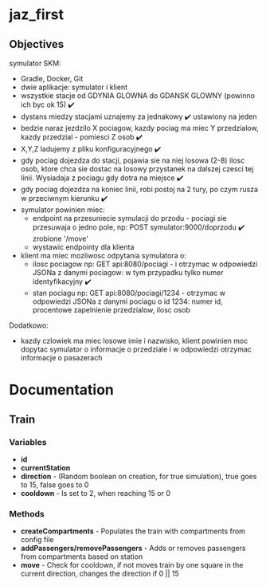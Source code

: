# jaz_first

## Objectives

symulator SKM:

- Gradle, Docker, Git
- dwie aplikacje: symulator i klient
- wszystkie stacje od GDYNIA GLOWNA do GDANSK GLOWNY (powinno ich byc ok 15) :heavy_check_mark: 
- dystans miedzy stacjami uznajemy za jednakowy :heavy_check_mark: ustawiony na jeden
- bedzie naraz jezdzilo X pociagow, kazdy pociag ma miec Y przedzialow, kazdy przedzial - pomiesci Z osob :heavy_check_mark:
- X,Y,Z ladujemy z pliku konfiguracyjnego :heavy_check_mark:
- gdy pociag dojezdza do stacji, pojawia sie na niej losowa (2-8) ilosc osob, ktore chca sie dostac na losowy przystanek na dalszej czesci tej linii.
  Wysiadaja z pociagu gdy dotra na miejsce :heavy_check_mark:
- gdy pociag dojezdza na koniec linii, robi postoj na 2 tury, po czym rusza w przeciwnym kierunku :heavy_check_mark:
- symulator powinien miec:
  - endpoint na przesuniecie symulacji do przodu - pociagi sie przesuwaja o jedno pole, np:
        POST symulator:9000/doprzodu :heavy_check_mark: zrobione '/move'
  - wystawic endpointy dla klienta
- klient ma miec mozliwosc odpytania symulatora o:
  - ilosc pociagow np:
	GET api:8080/pociagi - i otrzymac w odpowiedzi JSONa z danymi pociagow: w tym przypadku tylko numer identyfikacyjny :heavy_check_mark:
  - stan pociagu np:
        GET api:8080/pociagi/1234 - otrzymac w odpowiedzi JSONa z danymi pociagu o id 1234: numer id, procentowe zapelnienie przedzialow, ilosc osob

Dodatkowo:
- kazdy czlowiek ma miec losowe imie i nazwisko, klient powinien moc dopytac symulator o informacje o przedziale i w odpowiedzi otrzymac informacje o pasazerach


#   Documentation
##  Train
###  Variables
- **id**
- **currentStation**
- **direction** - (Random boolean on creation, for true simulation), true goes to 15, false goes to 0
- **cooldown** - Is set to 2, when reaching 15 or 0

### Methods
- **createCompartments** - Populates the train with compartments from config file
- **addPassengers/removePassengers** - Adds or removes passengers from compartments based on station
- **move** - Check for cooldown, if not moves train by one square in the current direction, changes the direction if 0 || 15